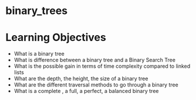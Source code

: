 # binary_trees

# Learning Objectives
- What is a binary tree
- What is difference between a binary tree and a Binary Search Tree
- What is the possible gain in terms of time complexity compared to linked
  lists
- What are the depth, the height, the size of a binary tree
- What are the different traversal methods to go through a binary tree
- What is a complete , a full, a perfect, a balanced binary tree
